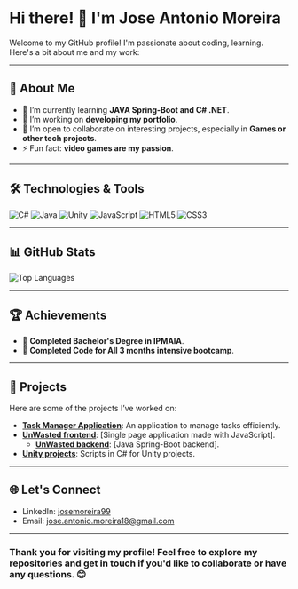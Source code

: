 # Hi there! 👋 I'm Jose Antonio Moreira

Welcome to my GitHub profile! I'm passionate about coding, learning. Here's a bit about me and my work:

---

## 🚀 About Me

- 🌱 I’m currently learning **JAVA Spring-Boot and C# .NET**.
- 🔭 I’m working on **developing my portfolio**.
- 🤝 I’m open to collaborate on interesting projects, especially in **Games or other tech projects**.
- ⚡ Fun fact: **video games are my passion**.

---

## 🛠️ Technologies & Tools

![C#](https://img.shields.io/badge/-C%23-blue)
![Java](https://img.shields.io/badge/-Java-red)
![Unity](https://img.shields.io/badge/-Unity-black)
![JavaScript](https://img.shields.io/badge/-JavaScript-green)
![HTML5](https://img.shields.io/badge/-HTML5-orange)
![CSS3](https://img.shields.io/badge/-CSS3-blue)

---

## 📊 GitHub Stats

<!--![Jose's GitHub Stats](https://github-readme-stats.vercel.app/api?username=JoseAntonioMoreira&show_icons=true&theme=radical)-->

![Top Languages](https://github-readme-stats.vercel.app/api/top-langs/?username=JoseAntonioMoreira&layout=compact&theme=radical)

---

## 🏆 Achievements

- 🌟 **Completed Bachelor's Degree in IPMAIA**.
- 🏅 **Completed Code for All 3 months intensive bootcamp**.

---

## 📂 Projects

Here are some of the projects I’ve worked on:

- **[Task Manager Application](https://github.com/JoseAntonioMoreira/Task-Manager-Application)**: An application to manage tasks efficiently.
- **[UnWasted frontend](https://github.com/JoseAntonioMoreira/UnWastedSPA-FrontEnd)**: [Single page application made with JavaScript].
  - **[UnWasted backend](https://github.com/JoseAntonioMoreira/UnWasted-BackEnd)**: [Java Spring-Boot backend].
- **[Unity projects](https://github.com/JoseAntonioMoreira/Unity)**: Scripts in C# for Unity projects.

---

## 🌐 Let's Connect

- LinkedIn: [josemoreira99](https://www.linkedin.com/in/josemoreira99)
- Email: [jose.antonio.moreira18@gmail.com](mailto:jose.antonio.moreira18@gmail.com)

---

### Thank you for visiting my profile! Feel free to explore my repositories and get in touch if you'd like to collaborate or have any questions. 😊
